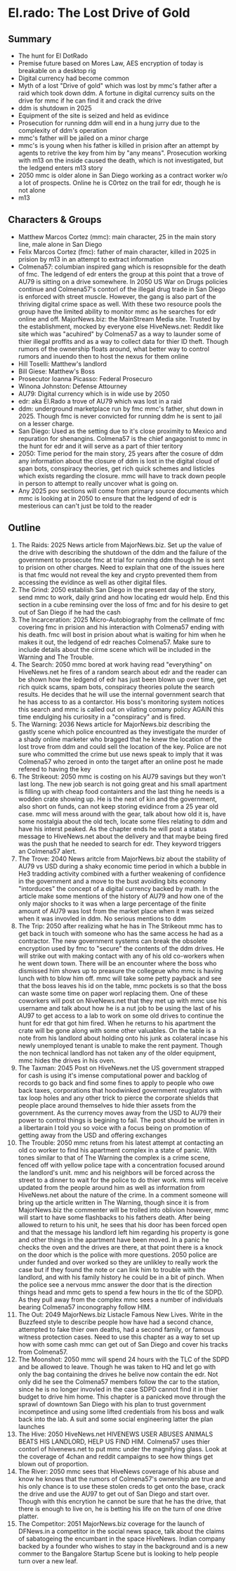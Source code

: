 # El.rado: The Lost Drive of Gold

## Summary
* The hunt for El DotRado
* Premise future based on Mores Law, AES encryption of today is breakable on a desktop rig
* Digital currency had become common
* Myth of a lost "Drive of gold" which was lost by mmc's father after a raid which took down ddm. A fortune in digital currency suits on the drive for mmc if he can find it and crack the drive
* ddm is shutdown in 2025
* Equipment of the site is seized and held as evidince
* Prosecution for running ddm will end in a hung jurry due to the complexity of ddm's operation  
* mmc's father will be jailed on a minor charge
* mmc's is young when his father is killed in prision after an attempt by agents to retrive the key from him by "any means".  Prosecution working with m13 on the inside caused the death, which is not investigated, but the ledgend enters m13 story
* 2050 mmc is older alone in San Diego working as a contract worker w/o a lot of prospects.  Online he is C0rtez on the trail for edr, though he is not alone
* m13

## Characters & Groups 
* Matthew Marcos Cortez (mmc): main character, 25 in the main story line, male alone in San Diego
* Felix Marcos Cortez (fmc): father of main character, killed in 2025 in prision by m13 in an attempt to extract information 
* Colmena57: columbian inspired gang which is resopnsible for the death of fmc.  The ledgend of edr enters the group at this point that a trove of AU79 is sitting on a drive somewhere. In 2050 US War on Drugs policies continue and Colmena57's contorl of the illegal drug trade in San Diego is enforced with street muscle.  However, the gang is also part of the thriving digital crime space as well.  With these two resource pools the group have the limited ability to monitor mmc as he searches for edr online and off.
MajorNews.biz: the MainStream Media site. Trusted by the establishment, mocked by everyone else 
HiveNews.net: Reddit like site which was "acuhired" by Colmena57 as a way to launder some of thier illegal proffits and as a way to collect data for thier ID theft.  Though rumors of the ownership floats around, what better way to control rumors and inuendo then to host the nexus for them online
* Hill Toselli: Matthew's landlord
* Bill Giese: Matthew's Boss
* Prosecutor Ioanna Picasso: Federal Prosecuro
* Winona Johnston: Defense Attourney 
* AU79: Digital currency which is in wide use by 2050
* edr: aka El.Rado a trove of AU79 which was lost in a raid 
* ddm: underground marketplace run by fmc mmc's father, shut down in 2025.  Though fmc is never convicted for running ddm he is sent to jail on a lesser charge.
* San Diego: Used as the setting due to it's close proximity to Mexico and repuration for shenangins.  Colmena57 is the chief angagonist to mmc in the hunt for edr and it will serve as a part of thier teritory
* 2050: Time period for the main story, 25 years after the cosure of ddm any information about the closure of ddm is lost in the digital cloud of span bots, conspiracy theories, get rich quick schemes and listicles which exists regarding the closure.  mmc will have to track down people in person to attempt to really uncover what is going on.
* Any 2025 pov sections will come from primary source documents which mmc is looking at in 2050 to ensure that the ledgend of edr is mesterious can can't just be told to the reader

## Outline 
1. The Raids: 2025 News article from MajorNews.biz.  Set up the value of the drive with describing the shutdown of the ddm and the failure of the government to prosecute fmc at trial for running ddm though he is sent to prision on other charges.  Need to explain that one of the issues here is that fmc would not reveal the key and crypto prevented them from accessing the evidince as well as other digital files. 
1. The Grind: 2050 establish San Diego in the present day of the story, send mmc to work, daily grind and how locating edr would help.  End this section in a cube reminsing over the loss of fmc and for his desire to get out of San Diego if he had the cash
1. The Incarceration: 2025 Micro-Autobiography from the cellmate of fmc covering fmc in prision and his interaction with Colmena57 ending with his death. fmc will bost in prision about what is waiting for him when he makes it out, the ledgend of edr reaches Colmena57.  Make sure to include details about the cirme scene which will be included in the Warning and The Trouble.
1. The Search: 2050 mmc bored at work having read "everything" on HiveNews.net he fires of a random search about edr and the reader can be shown how the ledgend of edr has just been blown up over time, get rich quick scams, spam bots, conspiracy theories polute the search results. He decides that he will use the internal government search that he has access to as a contarctor.  His boss's monitoring system notices this search and mmc is called out on vilating comany policy AGAIN this time endulging his curiosity in a "conspiracy" and is fired. 
1. The Warning: 2036 News article for MajorNews.biz describing the gastly scene which police encountred as they investigate the murder of a shady online marketer who bragged that he knew the location of the lost trove from ddm and could sell the location of the key.  Police are not sure who committed the crime but use news speak to imply that it was Colmena57 who zeroed in onto the target after an online post he made refered to having the key
1. The Strikeout: 2050 mmc is costing on his AU79 savings but they won't last long.  The new job search is not going great and his small apartment is filling up with cheap food containters and the last thing he needs is a wodden crate showing up.  He is the next of kin and the government, also short on funds, can not keep storing evidince from a 25 year old case.  mmc will mess around with the gear, talk about how old it is, have some nostalgia about the old tech, locate some files relating to ddm and have his interst peaked.  As the chapter ends he will post a status message to HiveNews.net about the delivery and that maybe being fired was the push that he needed to search for edr.  They keyword triggers an Colmena57 alert.
1. The Trove: 2040 News aritcle from MajorNews.biz about the stability of AU79 vs USD during a shaky economic time period in which a bubble in He3 tradding activity combined with a further weakening of confidence in the government and a move to the bust avoiding bits economy "intorduces" the concept of a digital currency backed by math.  In the article make some mentions of the history of AU79 and how one of the only major shocks to it was when a large percentage of the finite amount of AU79 was lost from the market place when it was seized when it was invovled in ddm.  No serious mentions to ddm
1. The Trip: 2050 after realizing what he has in The Strikeout mmc has to get back in touch with someone who has the same access he had as a contractor.  The new government systems can break the obsolete encryption used by fmc to "secure" the contents of the ddm drives.  He will strike out with making contact with any of his old co-workers when he went down town.  There will be an encounter where the boss who dismissed him shows up to preasure the collegeue who mmc is having lunch with to blow him off.  mmc will take some petty payback and see that the boss leaves his id on the table, mmc pockets is so that the boss can waste some time on paper worl replacing them.  One of these coworkers will post on NiveNews.net that they met up with mmc use his username and talk about how he is a nut job to be using the last of his AU97 to get access to a lab to work on some old drives to continue the hunt for edr that got him fired.  When he returns to his apartment the crate will be gone along with some other valuables.  On the table is a note from his landlord about holding onto his junk as colateral incase his newly unemployed tenant is unable to make the rent payment.  Though the non technical landlord has not taken any of the older equipment, mmc hides the drives in his oven. 
1. The Taxman: 2045 Post on HiveNews.net the US government strapped for cash is using it's imense computational power and backlog of records to go back and find some fines to apply to people who owe back taxes, corporations that hoodwinked government reuglators with tax loop holes and any other trick to pierce the corporate shields that people place around themselves to hide thier assets from the government.  As the currency moves away from the USD to AU79 their power to control things is begining to fail.  The post should be written in a libertarain I told you so voice with a focus being on promotion of getting away from the USD and offering exchanges
1. The  Trouble: 2050 mmc retuns from his latest attempt at contacting an old co worker to find his apartment complex in a state of panic.  With tones similar to that of The Warning the complex is a crime scene, fenced off with yellow police tape with a concentration focused around the landlord's unit.  mmc and his neighbors will be forced across the street to a dinner to wait for the police to do thier work.  mms will receive updated from the people around him as well as information from HiveNews.net about the nature of the crime.  In a comment someone will bring up the article written in The Warning, though since it is from MajorNews.biz the commenter will be trolled into oblivion however, mmc will start to have some flashbacks to his fathers death.  After being allowed to return to his unit, he sees that his door has been forced open and that the message his landlord left him regarding his property is gone and other things in the apartment have been moved. In a panic he checks the oven and the drives are there, at that point there is a knock on the door which is the police with more questions.  2050 police are under funded and over worked so they are unlikley to really work the case but if they found the note or can link him to trouble with the landlord, and with his family history he could be in a bit of pinch.  When the police see a nervous mmc answer the door that is the direction things head and mmc gets to spend a few hours in the tlc of the SDPD.  As they pull away from the complex mmc sees a number of individuals bearing Colmena57 inconography follow HIM. 
1. The Out: 2049 MajorNews.biz Listacle Famous New Lives. Write in the Buzzfeed style to describe people how have had a second chance, attempted to fake thier own deaths, had a second family, or famous witness protection cases.  Need to use this chapter as a way to set up how with some cash mmc can get out of San Diego and cover his tracks from Colmena57.
1. The Moonshot: 2050 mmc will spend 24 hours with the TLC of the SDPD and be allowed to leave.  Though he was taken to HQ and let go with only the bag containing the drives he belive now contain the edr.  Not only did he see the Colmena57 members follow the car to the station, since he is no longer invovled in the case SDPD cannot find it in thier budget to drive him home. This chapter is a panicked move through the sprawl of downtown San Diego with his plan to trust government incompetince and using some lifted credentials from his boss and walk back into the lab. A suit and some social engineering latter the plan launches
1. The Hive: 2050 HiveNews.net HIVENEWS USER ABUSES ANIMALS BEATS HIS LANDLORD, HELP US FIND HIM.  Colmena57 uses thier contorl of hivenews.net to put mmc under the magnifying glass.  Look at the coverage of 4chan and reddit campaigns to see how things get blown out of proportion.
1. The River: 2050 mmc sees that HiveNews coverage of his abuse and know he knows that the rumors of Colmena57's ownership are true and his only chance is to use these stolen creds to get onto the base, crack the drive and use the AU97 to get out of San Diego and start over.  Though with this encrytion he cannot be sure that he has the drive, that there is enough to live on, he is betting his life on the turn of one drive platter.  
1. The Competitor: 2051 MajorNews.biz coverage for the launch of DFNews.in a competitor in the social news space, talk about the claims of sabatogeing the encumbant in the space HiveNews. Indian company backed by a founder who wishes to stay in the background and is a new commer to the Bangalore Startup Scene but is looking to help people turn over a new leaf.
